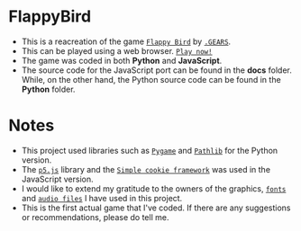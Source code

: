 # FlappyBird
* This is a reacreation of the game [`Flappy Bird`](https://en.wikipedia.org/wiki/Flappy_Bird) by [`.GEARS`](https://www.dotgears.com/).
* This can be played using a web browser. [`Play now!`](https://raysofthesun.github.io/FlappyBird/) 
* The game was coded in both __Python__ and __JavaScript__.
* The source code for the JavaScript port can be found in the __docs__ folder. While, on the other hand, the Python source code can be found in the __Python__ folder.
# Notes
* This project used libraries such as [`Pygame`](https://www.pygame.org/news) and [`Pathlib`](https://docs.python.org/3/library/pathlib.html) for the Python version.
* The [`p5.js`](https://p5js.org/) library and the [`Simple cookie framework`](https://github.com/madmurphy/cookies.js) was used in the JavaScript version.
* I would like to extend my gratitude to the owners of the graphics, [`fonts`](https://www.dafont.com/04b-19.font?text=Flappy+Bird) and [`audio files`](https://www.sounds-resource.com/mobile/flappybird/sound/5309/) I have used in this project.
* This is the first actual game that I've coded. If there are any suggestions or recommendations, please do tell me.
